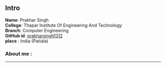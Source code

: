 ## Intro
**Name**: Prakhar Singh
<br>
**College**: Thapar Institute Of Engineering And Technology
<br>
**Branch**: Computer Engineering
<br>
**GitHub id**: [prakharsingh1312](https://github.com/prakharsingh1312)
<br>
**place** : India (Patiala)
### About me :
---
